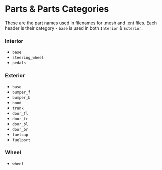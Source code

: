 # Parts & Parts Categories

These are the part names used in filenames for .mesh and .ent files. Each header is their category - `base` is used in both `Interior` & `Exterior`.

### Interior

* `base`
* `steering_wheel`
* `pedals`

### Exterior

* `base`
* `bumper_f`
* `bumper_b`&#x20;
* `hood`
* `trunk`
* `door_fl`
* `door_fr`
* `door_bl`
* `door_br`
* `fuelcap`
* `fuelport`&#x20;

### Wheel

* `wheel`

